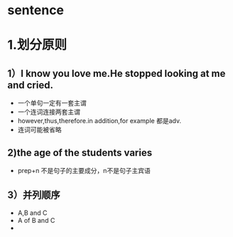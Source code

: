 # sentence
# 1.划分原则
## 1）I know you love me.He stopped looking at me and cried.
- 一个单句一定有一套主谓
- 一个连词连接两套主谓
- however,thus,therefore.in addition,for example 都是adv.
- 连词可能被省略

## 2)the age of the students varies
- prep+n 不是句子的主要成分，n不是句子主宾语

## 3）并列顺序
- A,B and C
- A of B and C 
- 












